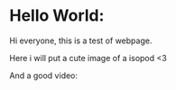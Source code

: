# Hello World:

Hi everyone, this is a test of webpage.

Here i will put a cute image of a isopod <3



And a good video:
